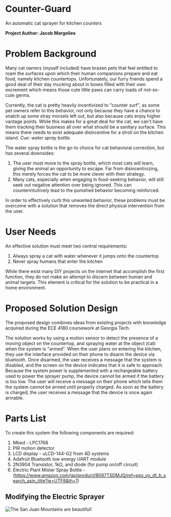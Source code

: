 # Counter-Guard

An automatic cat sprayer for kitchen counters

**Project Author: Jacob Margolies**

# Problem Background

Many cat owners (myself included) have brazen pets that feel entitled to roam the surfaces upon which their human companions prepare and eat food, namely kitchen countertops. Unfortunately, our furry friends spend a good deal of their day mucking about in boxes filled with their own excrement which means those cute little paws can carry loads of not-so-cute germs. 

Currently, the cat is pretty heavily incentivized to "counter surf", as some pet owners refer to this behavior, not only because they have a chance to snatch up some stray morsels left out, but also because cats enjoy higher vantage points. While this makes for a great deal for the cat, we can't have them tracking their business all over what should be a sanitary surface. This means there needs to exist adequate disincentive for a stroll on the kitchen island. *Cue: water spray bottle.* 

The water spray bottle is the go-to choice for cat behavioral correction, but has several downsides:

  1. The user must move to the spray bottle, which most cats will learn, giving the animal an opportunity to escape. Far from disincentivizing, this merely forces the cat to be more clever with their strategy. 
  2. Many cats, especially when engaging in food-seeking behavior, will still seek out negative attention over being ignored. This can counterintuitively lead to the punished behavior becoming reinforced. 
  
In order to effectively curb this unwanted behavior, these problems must be overcome with a solution that removes the direct physical intervention from the user.

# User Needs

An effective solution must meet two central requirements:
  1. Always spray a cat with water whenever it jumps onto the countertop
  2. Never spray humans that enter the kitchen 

While there exist many DIY projects on the internet that accomplish the first function, they do not make an attempt to discern between human and animal targets. This element is critical for the solution to be practical in a home environment.

# Proposed Solution Design

The proposed design combines ideas from existing projects with knowledge acquired during the ECE 4180 coursework at Georgia Tech. 

The solution works by using a motion sensor to detect the presence of a moving object on the countertop, and spraying water at the object (cat) when the system is "armed". When the user plans on entering the kitchen, they use the interface provided on their phone to disarm the device via bluetooth. Once disarmed, the user receives a message that the system is disabled, and the screen on the device indicates that it is safe to approach. Because the system power is supplemented with a rechargeable battery used to power the sprayer pump, the device cannot be armed if the battery is too low. The user will receive a message on their phone which tells them the system cannot be armed until properly charged. As soon as the battery is charged, the user receives a message that the device is once again armable.

# Parts List

To create this system the following components are required:
  1. Mbed - LPC1768
  2. PIR motion detector
  3. LCD display - uLCD-144-G2 from 4D systems
  4. Adafruit Bluetooth low energy UART module
  5. 2N3904 Transistor, 1kΩ, and diode (for pump on/off circuit)
  7. Electric Plant Mister Spray Bottle - (https://www.amazon.com/gp/product/B087TSDMJQ/ref=ppx_yo_dt_b_search_asin_title?ie=UTF8&th=1)

## Modifying the Electric Sprayer

![The San Juan Mountains are beautiful!](/images/san-juan-mountains.jpg "San Juan Mountains")
